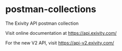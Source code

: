 # postman-collections

The Exivity API postman collection

Visit online documentation at <https://api.exivity.com/>

For the new V2 API, visit <https://api-v2.exivity.com/>

